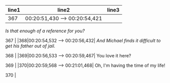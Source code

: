 |line1|line2|line3|
|--|--|--|
|367|00:20:51,430 --> 00:20:54,421|
<i>Is that enough
of a reference for you?</i>

367
|
|368|00:20:54,532 --> 00:20:56,432|
<i>And Michael finds it
difficult to get his father out of jail.</i>

368
|
|369|00:20:56,533 --> 00:20:59,467|
You love it here?

369
|
|370|00:20:59,568 --> 00:21:01,468|
Oh, I'm having the time of my life!

370
|
